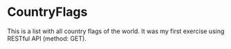 # CountryFlags
 This is a list with all country flags of the world. It was my first exercise using RESTful API (method: GET).
